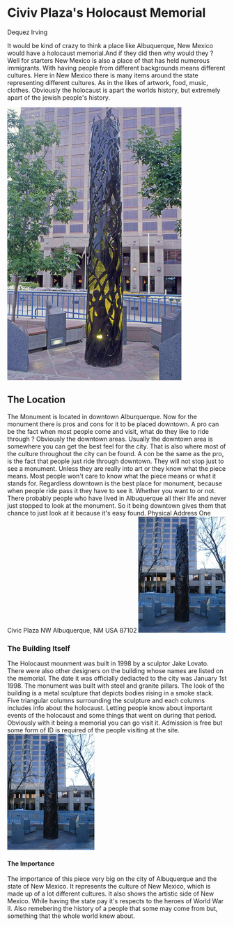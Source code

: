 # Civiv Plaza's Holocaust Memorial
Dequez Irving

It would be kind of crazy to think a place like Albuquerque, New Mexico would have a holocaust memorial.And if they did then why would they ? Well for starters New Mexico is also a place of that has held numerous immigrants. With having people from different backgrounds means different cultures. Here in New Mexico there is many items around the state representing different cultures. As in the likes of artwork, food, music, clothes. Obviously the holocaust is apart the worlds history, but extremely apart of the jewish people's history.

![Holocaust-1.jpg](images/Holocaust-1.jpg)



## The Location
The Monument is located in downtown Alburquerque. Now for the monument there is pros and cons for it to be placed downtown. A pro can be the fact when most people come and visit, what do they like to ride through ? Obviously the downtown areas. Usually the downtown area is somewhere you can get the best feel for the city. That is also where most of the culture throughout the city can be found. A con be the same as the pro, is the fact that people just ride through downtown. They will not stop just to see a monument. Unless they are really into art or they know what the piece means. Most people won't care to know what the piece means or what it stands for. Regardless downtown is the best place for monument, because when people ride pass it they have to see it. Whether you want to or not. There probably people who have lived in Albuquerque all their life and never just stopped to look at the monument. So it being downtown gives them that chance to just look at it because it's easy found. 
Physical Address
One Civic Plaza NW
Albuquerque, NM USA
87102
![Holocaust-2.jpg](images/Holocaust-2.jpg)



### The Building Itself
The Holocaust mounment was built in 1998 by a sculptor Jake Lovato. There were also other designers on the building whose names are listed on the memorial. The date it was officially dediacted to the city was January 1st 1998. The monument was built with steel and granite pillars. The look of the building is a metal sculpture that depicts bodies rising in a smoke stack. Five triangular columns surrounding the sculpture and each columns includes info about the holocaust. Letting people know about important events of the holocaust and some things that went on during that period. Obviously with it being a memorial you can go visit it. Admission is free but some form of ID is required of the people visiting at the site.
![Holocaust-3.jpg](images/Holocaust-3.jpg)



#### The Importance
The importance of this piece very big on the city of Albuquerque and the state of New Mexico. It represents the culture of New Mexico, which is made up of a lot different cultures. It also shows the artistic side of New Mexico. While having the state pay it's respects to the heroes of World War II. Also remebering the history of a people that some may come from but, something that the whole world knew about.
